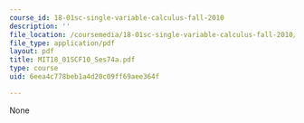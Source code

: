 ```yaml
---
course_id: 18-01sc-single-variable-calculus-fall-2010
description: ''
file_location: /coursemedia/18-01sc-single-variable-calculus-fall-2010/6eea4c778beb1a4d20c09ff69aee364f_MIT18_01SCF10_Ses74a.pdf
file_type: application/pdf
layout: pdf
title: MIT18_01SCF10_Ses74a.pdf
type: course
uid: 6eea4c778beb1a4d20c09ff69aee364f

---
```

None